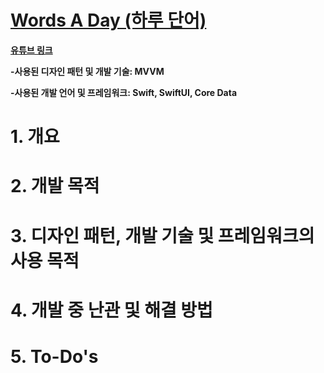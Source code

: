 # [Words A Day (하루 단어)](https://apps.apple.com/kr/app/%ED%95%98%EB%A3%A8-%EB%8B%A8%EC%96%B4/id6449736565?l=en)

**[유튜브 링크](https://www.youtube.com/watch?v=_vW-Z4ANM5A)**

**-사용된 디자인 패턴 및 개발 기술: MVVM**

**-사용된 개발 언어 및 프레임워크: Swift, SwiftUI, Core Data**

# 1. 개요

# 2. 개발 목적

# 3. 디자인 패턴, 개발 기술 및 프레임워크의 사용 목적

# 4. 개발 중 난관 및 해결 방법

# 5. To-Do's
